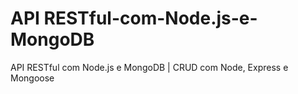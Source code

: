 # API RESTful-com-Node.js-e-MongoDB
 API RESTful com Node.js e MongoDB | CRUD com Node, Express e Mongoose
